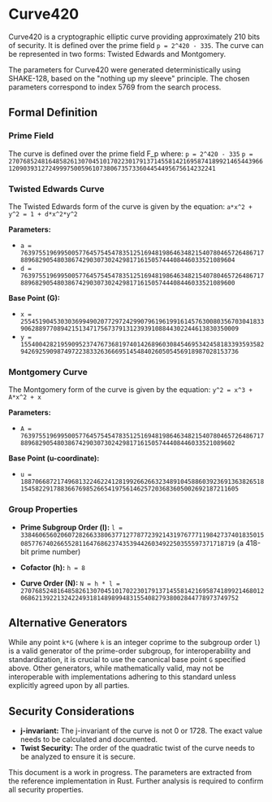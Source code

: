 # Curve420

Curve420 is a cryptographic elliptic curve providing approximately 210 bits of security. It is defined over the prime field `p = 2^420 - 335`. The curve can be represented in two forms: Twisted Edwards and Montgomery.

The parameters for Curve420 were generated deterministically using SHAKE-128, based on the "nothing up my sleeve" principle. The chosen parameters correspond to index 5769 from the search process.

## Formal Definition

### Prime Field

The curve is defined over the prime field F_p where:
`p = 2^420 - 335`
`p = 2707685248164858261307045101702230179137145581421695874189921465443966120903931272499975005961073806735733604454495675614232241`

### Twisted Edwards Curve

The Twisted Edwards form of the curve is given by the equation:
`a*x^2 + y^2 = 1 + d*x^2*y^2`

**Parameters:**
- `a = 763975519699500577645754547835125169481986463482154078046572648671788968290548038674290307302429817161505744408446033521089604`
- `d = 763975519699500577645754547835125169481986463482154078046572648671788968290548038674290307302429817161505744408446033521089600`

**Base Point (G):**
- `x = 2554519045303036994902077297242990796196199161457630080356703041833906288977089421513471756737913123939108844302244613830350009`
- `y = 1554004282195909523747673681974014268960308454695342458183393593582942692590987497223833263666951454840260505456918987028153736`

### Montgomery Curve

The Montgomery form of the curve is given by the equation:
`y^2 = x^3 + A*x^2 + x`

**Parameters:**
- `A = 763975519699500577645754547835125169481986463482154078046572648671788968290548038674290307302429817161505744408446033521089602`

**Base Point (u-coordinate):**
- `u = 1887066872174968132246224128199266266323489104588603923691363826518154582291788366769852665419756146257203683605002692187211605`

### Group Properties

- **Prime Subgroup Order (l):**
  `l = 338460656020607282663380637712778772392143197677711984273740183501508577674026655281164768623743539442603492250355597371718719`
  (a 418-bit prime number)

- **Cofactor (h):**
  `h = 8`

- **Curve Order (N):**
  `N = h * l = 2707685248164858261307045101702230179137145581421695874189921468012068621392213242249318148989948315540827938002844778973749752`

## Alternative Generators

While any point `k*G` (where `k` is an integer coprime to the subgroup order `l`) is a valid generator of the prime-order subgroup, for interoperability and standardization, it is crucial to use the canonical base point `G` specified above. Other generators, while mathematically valid, may not be interoperable with implementations adhering to this standard unless explicitly agreed upon by all parties.

## Security Considerations

*   **j-invariant:** The j-invariant of the curve is not 0 or 1728. The exact value needs to be calculated and documented.
*   **Twist Security:** The order of the quadratic twist of the curve needs to be analyzed to ensure it is secure.

This document is a work in progress. The parameters are extracted from the reference implementation in Rust.
Further analysis is required to confirm all security properties.
